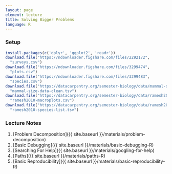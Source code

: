 ```yaml
---
layout: page
element: lecture
title: Solving Bigger Problems
language: R
---
```


### Setup

```r
install.packages(c('dplyr', 'ggplot2', 'readr'))
download.file("https://ndownloader.figshare.com/files/2292172",
  "surveys.csv")
download.file("https://ndownloader.figshare.com/files/3299474",
  "plots.csv")
download.file("https://ndownloader.figshare.com/files/3299483",
  "species.csv")
download.file("https://datacarpentry.org/semester-biology/data/mammal-size-data-clean.tsv",
  "mammal-size-data-clean.tsv")
download.file("https://datacarpentry.org/semester-biology/data/ramesh2010-macroplots.csv",
  "ramesh2010-macroplots.csv")
download.file("https://datacarpentry.org/semester-biology/data/ramesh2010-species-list.tsv",
  "ramesh2010-species-list.tsv")
```

### Lecture Notes

1. [Problem Decomposition]({{ site.baseurl }}/materials/problem-decomposition)
2. [Basic Debugging]({{ site.baseurl }}/materials/basic-debugging-R)
3. [Searching For Help]({{ site.baseurl }}/materials/googling-for-help)
4. [Paths]({{ site.baseurl }}/materials/paths-R)
5. [Basic Reproducibility]({{ site.baseurl }}/materials/basic-reproducibility-R)